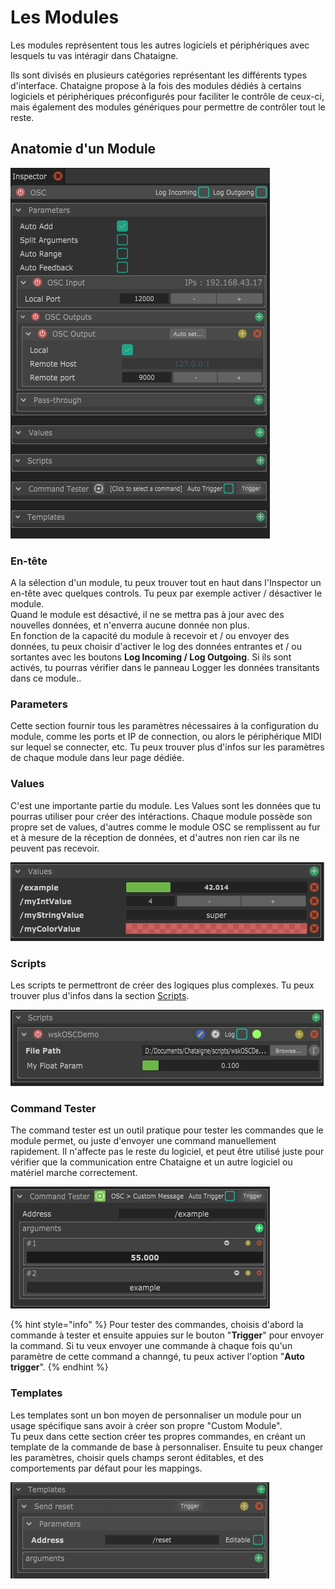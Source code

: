 # Les Modules

Les modules représentent tous les autres logiciels et périphériques avec lesquels tu vas intéragir dans Chataigne.

Ils sont divisés en plusieurs catégories représentant les différents types d'interface. Chataigne propose à la fois des modules dédiés à certains logiciels et périphériques préconfigurés pour faciliter le contrôle de ceux-ci, mais également des modules génériques pour permettre de contrôler tout le reste.

## Anatomie d'un Module

![The Inspector view of an OSC Module](../.gitbook/assets/osc.png)

### En-tête

A la sélection d'un module, tu peux trouver tout en haut dans l'Inspector un en-tête avec quelques controls. Tu peux par exemple activer / désactiver le module.  
Quand le module est désactivé, il ne se mettra pas à jour avec des nouvelles données, et n'enverra aucune donnée non plus.  
En fonction de la capacité du module à recevoir et / ou envoyer des données, tu peux choisir d'activer le log des données entrantes et / ou sortantes avec les boutons **Log Incoming / Log Outgoing**. Si ils sont activés, tu pourras vérifier dans le panneau Logger les données transitants dans ce module..

### Parameters

Cette section fournir tous les paramètres nécessaires à la configuration du module, comme les ports et IP de connection, ou alors le périphérique MIDI sur lequel se connecter, etc. Tu peux trouver plus d'infos sur les paramètres de chaque module dans leur page dédiée.

### Values

C'est une importante partie du module. Les Values sont les données que tu pourras utiliser pour créer des intéractions. Chaque module possède son propre set de values, d'autres comme le module OSC se remplissent au fur et à mesure de la réception de données, et d'autres non rien car ils ne peuvent pas recevoir.

![](../.gitbook/assets/osc_values.png)

### Scripts

Les scripts te permettront de créer des logiques plus complexes. Tu peux trouver plus d'infos dans la section [Scripts](../scripting/introduction-to-scripts.md).

![](../.gitbook/assets/module_scripts.png)

### Command Tester

The command tester est un outil pratique pour tester les commandes que le module permet, ou juste d'envoyer une command manuellement rapidement. Il n'affecte pas le reste du logiciel, et peut être utilisé juste pour vérifier que la communication entre Chataigne et un autre logiciel ou matériel marche correctement.

![](../.gitbook/assets/command-tester.png)

{% hint style="info" %}
Pour tester des commandes, choisis d'abord la commande à tester et ensuite appuies sur le bouton "**Trigger**" pour envoyer la command. Si tu veux envoyer une commande à chaque fois qu'un paramètre de cette command a channgé, tu peux activer l'option "**Auto trigger**".
{% endhint %}

### Templates

Les templates sont un bon moyen de personnaliser un module pour un usage spécifique sans avoir à créer son propre "Custom Module".  
Tu peux dans cette section créer tes propres commandes, en créant un template de la commande de base à personnaliser. Ensuite tu peux changer les paramètres, choisir quels champs seront éditables, et des comportements par défaut pour les mappings.

![](../.gitbook/assets/template.png)

